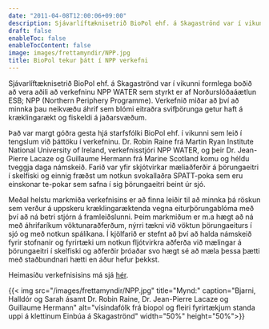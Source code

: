 ```yaml
---
date: "2011-04-08T12:00:06+09:00"
description: Sjávarlíftæknisetrið BioPol ehf. á Skagaströnd var í vikunni formlega boðið að vera aðili að verkefninu NPP WATER sem styrkt er af Norðurslóðaáætlun ESB; NPP (Northern Periphery Programme). Verkefnið miðar að því að minnka þau neikvæðu áhrif sem blómi eitraðra svifþörunga getur haft á kræklingarækt og...
draft: false
enableToc: false
enableTocContent: false
image: images/frettamyndir/NPP.jpg
title: BioPol tekur þátt í NPP verkefni
---
```


Sjávarlíftæknisetrið BioPol ehf. á Skagaströnd var í vikunni formlega boðið að vera aðili að verkefninu NPP WATER sem styrkt er af Norðurslóðaáætlun ESB; NPP (Northern Periphery Programme). Verkefnið miðar að því að minnka þau neikvæðu áhrif sem blómi eitraðra svifþörunga getur haft á kræklingarækt og fiskeldi á jaðarsvæðum.

Það var margt góðra gesta hjá starfsfólki BioPol ehf. í vikunni sem leið í tengslum við þáttöku í verkefninu. Dr. Robin Raine frá Martin Ryan Institute National University of Ireland, verkefnisstjóri NPP WATER, og þeir Dr. Jean-Pierre Lacaze og Guillaume Hermann frá Marine Scotland komu og héldu tveggja daga námskeið. Farið var yfir skjótvirkar mæliaðferðir á þörungaeitri í skelfiski og einnig fræðst um notkun svokallaðra SPATT-poka sem eru einskonar te-pokar sem safna í sig þörungaeitri beint úr sjó.

Meðal helstu markmiða verkefnisins er að finna leiðir til að minnka þá röskun sem verður á uppskeru kræklingaræktenda vegna eiturþörungablóma með því að ná betri stjórn á framleiðslunni. Þeim markmiðum er m.a hægt að ná með áhrifaríkum vöktunaraðferðum, nýrri tækni við vöktun þörungaeiturs í sjó og með notkun spálíkana. Í kjölfarið er stefnt að því að halda námskeið fyrir stofnanir og fyrirtæki um notkun fljótvirkra aðferða við mælingar á þörungaeitri í skelfiski og aðferðir þróaðar svo hægt sé að mæla þessa þætti með staðbundnari hætti en áður hefur þekkst.

Heimasíðu verkefnisisins má sjá [hér](http://nppwater.com/).

{{< img src="/images/frettamyndir/NPP.jpg" title="Mynd:" caption="Bjarni, Halldór og Sarah ásamt Dr. Robin Raine, Dr. Jean-Pierre Lacaze og Guillaume Hermann" alt="vísindafólk frá biopol og fleiri fyrirtækjum standa uppi á klettinum Einbúa á Skagaströnd" width="50%" height="50%">}}
